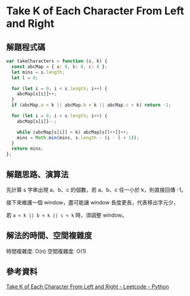 # Take K of Each Character From Left and Right

## 解題程式碼

```javascript
var takeCharacters = function (s, k) {
  const abcMap = { a: 0, b: 0, c: 0 };
  let mins = s.length;
  let l = 0;

  for (let i = 0; i < s.length; i++) {
    abcMap[s[i]]++;
  }
  if (abcMap.a < k || abcMap.b < k || abcMap.c < k) return -1;

  for (let i = 0; i < s.length; i++) {
    abcMap[s[i]]--;

    while (abcMap[s[i]] < k) abcMap[s[l++]]++;
    mins = Math.min(mins, s.length - (i - l + 1));
  }
  return mins;
};
```

## 解題思路、演算法

先計算 s 字串出現 a、b、c 的個數，若 a、b、c 任一小於 k，則直接回傳 -1。

接下來維護一個 window，盡可能讓 window 長度更長，代表移出字元少，

若 `a < k || b < k || c < k` 時，須調整 window。

## 解法的時間、空間複雜度

時間複雜度: O(n)
空間複雜度: O(1)

## 參考資料

[Take K of Each Character From Left and Right - Leetcode - Python](https://youtu.be/QzcxeJZByNM)
